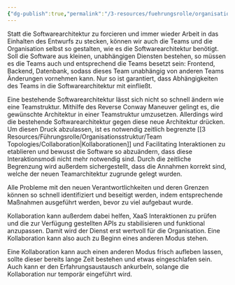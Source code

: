 ```yaml
---
{"dg-publish":true,"permalink":"/3-resources/fuehrungsrolle/organisationsstruktur/team-topologies/reverse-conway-maneuver/","created":"2024-04-28T15:29:07.516+02:00","updated":"2024-04-28T16:47:18.325+02:00"}
---
```



Statt die Softwarearchitektur zu forcieren und immer wieder Arbeit in das Einhalten des Entwurfs zu stecken, können wir auch die Teams und die Organisation selbst so gestalten, wie es die Softwarearchitektur benötigt. Soll die Software aus kleinen, unabhängigen Diensten bestehen, so müssen es die Teams auch und entsprechend die Teams besetzt sein: Frontend, Backend, Datenbank, sodass dieses Team unabhängig von anderen Teams Änderungen vornehmen kann. Nur so ist garantiert, dass Abhängigkeiten des Teams in die Softwarearchitektur mit einfließt.

Eine bestehende Softwarearchitektur lässt sich nicht so schnell ändern wie eine Teamstruktur. Mithilfe des Reverse Conway Maneuver gelingt es, die gewünschte Architektur in einer Teamstruktur umzusetzen. Allerdings wird die bestehende Softwarearchitektur gegen diese neue Architektur drücken. Um diesen Druck abzulassen, ist es notwendig zeitlich begrenzte [[3 Resources/Führungsrolle/Organisationsstruktur/Team Topologies/Collaboration\|Kollaborationen]] und Facilitating Interaktionen zu etablieren und bewusst die Software so abzuändern, dass diese Interaktionsmodi nicht mehr notwendig sind. Durch die zeitliche Begrenzung wird außerdem sichergestellt, dass die Annahmen korrekt sind, welche der neuen Teamarchitektur zugrunde gelegt wurden.

Alle Probleme mit den neuen Verantwortlichkeiten und deren Grenzen können so schnell identifiziert und beseitigt werden, indem entsprechende Maßnahmen ausgeführt werden, bevor zu viel aufgebaut wurde.

Kollaboration kann außerdem dabei helfen, XaaS Interaktionen zu prüfen und die zur Verfügung gestellten APIs zu stabilisieren und funktional anzupassen. Damit wird der Dienst erst wertvoll für die Organisation. Eine Kollaboration kann also auch zu Beginn eines anderen Modus stehen.

Eine Kollaboration kann auch einen anderen Modus frisch aufleben lassen, sollte dieser bereits lange Zeit bestehen und etwas eingeschlafen sein. Auch kann er den Erfahrungsaustausch ankurbeln, solange die Kollaboration nur temporär eingeführt wird.
